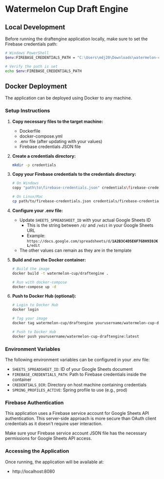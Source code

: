 # Watermelon Cup Draft Engine

## Local Development

Before running the draftengine application locally, make sure to set the Firebase credentials path:

```bash
# Windows PowerShell
$env:FIREBASE_CREDENTIALS_PATH = "C:\Users\mdj20\Downloads\watermelon-cup-production-firebase-adminsdk-2rmym-f1467bd3a9.json"

# Verify the path is set
echo $env:FIREBASE_CREDENTIALS_PATH
```

## Docker Deployment

The application can be deployed using Docker to any machine.

### Setup Instructions

1. **Copy necessary files to the target machine:**
   - Dockerfile
   - docker-compose.yml
   - .env file (after updating with your values)
   - Firebase credentials JSON file

2. **Create a credentials directory:**
   ```bash
   mkdir -p credentials
   ```

3. **Copy your Firebase credentials to the credentials directory:**
   ```bash
   # On Windows
   copy "path\to\firebase-credentials.json" credentials\firebase-credentials.json
   
   # On Linux/Mac
   cp path/to/firebase-credentials.json credentials/firebase-credentials.json
   ```

4. **Configure your .env file:**
   - Update `SHEETS_SPREADSHEET_ID` with your actual Google Sheets ID
     - This is the string between `/d/` and `/edit` in your Google Sheets URL
     - Example: `https://docs.google.com/spreadsheets/d/`**`1A2B3C4D5E6F7G8H9I0JKL`**`/edit`
   - The other values can remain as they are in the template

5. **Build and run the Docker container:**
   ```bash
   # Build the image
   docker build -t watermelon-cup/draftengine .
   
   # Run with docker-compose
   docker-compose up -d
   ```
   
6. **Push to Docker Hub (optional):**
   ```bash
   # Login to Docker Hub
   docker login
   
   # Tag your image
   docker tag watermelon-cup/draftengine yourusername/watermelon-cup-draftengine:latest
   
   # Push to Docker Hub
   docker push yourusername/watermelon-cup-draftengine:latest
   ```

### Environment Variables

The following environment variables can be configured in your .env file:

- `SHEETS_SPREADSHEET_ID`: ID of your Google Sheets document
- `FIREBASE_CREDENTIALS_PATH`: Path to Firebase credentials inside the container
- `CREDENTIALS_DIR`: Directory on host machine containing credentials
- `SPRING_PROFILES_ACTIVE`: Spring profile to use (e.g., prod)

### Firebase Authentication

This application uses a Firebase service account for Google Sheets API authentication. This server-side approach is more secure than OAuth client credentials as it doesn't require user interaction.

Make sure your Firebase service account JSON file has the necessary permissions for Google Sheets API access.

### Accessing the Application

Once running, the application will be available at:
- http://localhost:8080
